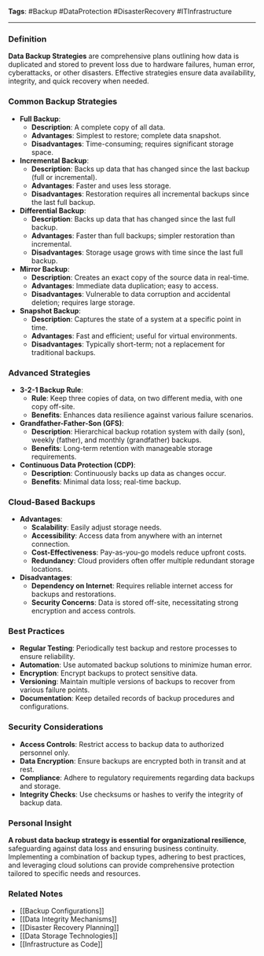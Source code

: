 **Tags**: #Backup #DataProtection #DisasterRecovery #ITInfrastructure

---

### Definition

**Data Backup Strategies** are comprehensive plans outlining how data is duplicated and stored to prevent loss due to hardware failures, human error, cyberattacks, or other disasters. Effective strategies ensure data availability, integrity, and quick recovery when needed.

### Common Backup Strategies

- **Full Backup**:
    - **Description**: A complete copy of all data.
    - **Advantages**: Simplest to restore; complete data snapshot.
    - **Disadvantages**: Time-consuming; requires significant storage space.
- **Incremental Backup**:
    - **Description**: Backs up data that has changed since the last backup (full or incremental).
    - **Advantages**: Faster and uses less storage.
    - **Disadvantages**: Restoration requires all incremental backups since the last full backup.
- **Differential Backup**:
    - **Description**: Backs up data that has changed since the last full backup.
    - **Advantages**: Faster than full backups; simpler restoration than incremental.
    - **Disadvantages**: Storage usage grows with time since the last full backup.
- **Mirror Backup**:
    - **Description**: Creates an exact copy of the source data in real-time.
    - **Advantages**: Immediate data duplication; easy to access.
    - **Disadvantages**: Vulnerable to data corruption and accidental deletion; requires large storage.
- **Snapshot Backup**:
    - **Description**: Captures the state of a system at a specific point in time.
    - **Advantages**: Fast and efficient; useful for virtual environments.
    - **Disadvantages**: Typically short-term; not a replacement for traditional backups.

### Advanced Strategies

- **3-2-1 Backup Rule**:
    - **Rule**: Keep three copies of data, on two different media, with one copy off-site.
    - **Benefits**: Enhances data resilience against various failure scenarios.
- **Grandfather-Father-Son (GFS)**:
    - **Description**: Hierarchical backup rotation system with daily (son), weekly (father), and monthly (grandfather) backups.
    - **Benefits**: Long-term retention with manageable storage requirements.
- **Continuous Data Protection (CDP)**:
    - **Description**: Continuously backs up data as changes occur.
    - **Benefits**: Minimal data loss; real-time backup.

### Cloud-Based Backups

- **Advantages**:
    - **Scalability**: Easily adjust storage needs.
    - **Accessibility**: Access data from anywhere with an internet connection.
    - **Cost-Effectiveness**: Pay-as-you-go models reduce upfront costs.
    - **Redundancy**: Cloud providers often offer multiple redundant storage locations.
- **Disadvantages**:
    - **Dependency on Internet**: Requires reliable internet access for backups and restorations.
    - **Security Concerns**: Data is stored off-site, necessitating strong encryption and access controls.

### Best Practices

- **Regular Testing**: Periodically test backup and restore processes to ensure reliability.
- **Automation**: Use automated backup solutions to minimize human error.
- **Encryption**: Encrypt backups to protect sensitive data.
- **Versioning**: Maintain multiple versions of backups to recover from various failure points.
- **Documentation**: Keep detailed records of backup procedures and configurations.

### Security Considerations

- **Access Controls**: Restrict access to backup data to authorized personnel only.
- **Data Encryption**: Ensure backups are encrypted both in transit and at rest.
- **Compliance**: Adhere to regulatory requirements regarding data backups and storage.
- **Integrity Checks**: Use checksums or hashes to verify the integrity of backup data.

### Personal Insight

**A robust data backup strategy is essential for organizational resilience**, safeguarding against data loss and ensuring business continuity. Implementing a combination of backup types, adhering to best practices, and leveraging cloud solutions can provide comprehensive protection tailored to specific needs and resources.

### Related Notes

- [[Backup Configurations]]
- [[Data Integrity Mechanisms]]
- [[Disaster Recovery Planning]]
- [[Data Storage Technologies]]
- [[Infrastructure as Code]]